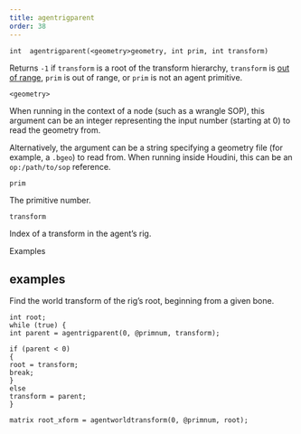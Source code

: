 ```yaml
---
title: agentrigparent
order: 38
---
```

`int  agentrigparent(<geometry>geometry, int prim, int transform)`

Returns `-1` if `transform` is a root of the transform hierarchy, `transform` is [out of range](./agenttransformcount "Returns the number of transforms in an agent primitive’s rig."), `prim` is out of range, or `prim` is not an agent primitive.

`<geometry>`

When running in the context of a node (such as a wrangle SOP), this argument can be an integer representing the input number (starting at 0) to read the geometry from.

Alternatively, the argument can be a string specifying a geometry file (for example, a `.bgeo`) to read from. When running inside Houdini, this can be an `op:/path/to/sop` reference.

`prim`

The primitive number.

`transform`

Index of a transform in the agent’s rig.

Examples

## examples

Find the world transform of the rig’s root, beginning from a given bone.

```vex
int root;
while (true) {
int parent = agentrigparent(0, @primnum, transform);

if (parent < 0)
{
root = transform;
break;
}
else
transform = parent;
}

matrix root_xform = agentworldtransform(0, @primnum, root);

```
